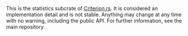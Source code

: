 This is the statistics subcrate of [Criterion.rs](https://github.com/japaric/criterion.rs). It is considered an implementation detail and is not stable. Anything may change at any time with no warning, including the public API. For further information, see the main repository.